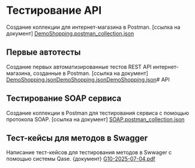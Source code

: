 
# Тестирование API
Создание коллекции для интернет-магазина в Postman.
[ссылка на документ]
[DemoShopping.postman_collection.json](https://github.com/user-attachments/files/21143937/DemoShopping.postman_collection.json)

## Первые автотесты
Создание первых автоматизированные тестов REST API интернет-магазина, созданные в Postman.
[ссылка на документ]
[DemoShopping.json](https://github.com/user-attachments/files/20837501/DemoShopping.json)[DemoShopping.json](https://github.com/user-attachments/files/20837452/DemoShopping.json)[DemoShopping.json](https://github.com/user-attachments/files/20837442/DemoShopping.json)# API

## Тестирование SOAP сервиса
Создание коллекции в Postman для тестирования сервиса с помощью протокола SOAP. 
[ссылка на документ]
[SOAP.postman_collection.json](https://github.com/user-attachments/files/21143963/SOAP.postman_collection.json)


## Тест-кейсы для методов в Swagger
Написание тест-кейсов для тестирования методов в Swwager с помощью системы Qase.
{документ}
[G10-2025-07-04.pdf](https://github.com/user-attachments/files/21058018/G10-2025-07-04.pdf)
